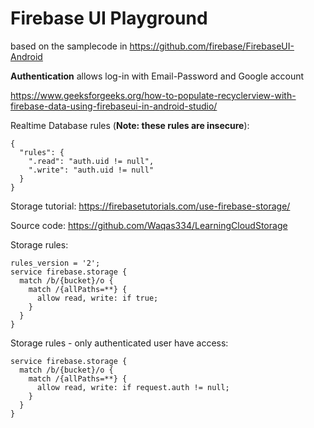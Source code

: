 # Firebase UI Playground

based on the samplecode in https://github.com/firebase/FirebaseUI-Android

**Authentication** allows log-in with Email-Password and Google account



https://www.geeksforgeeks.org/how-to-populate-recyclerview-with-firebase-data-using-firebaseui-in-android-studio/

Realtime Database rules (**Note: these rules are insecure**):
```plaintext
{
  "rules": {
    ".read": "auth.uid != null",
    ".write": "auth.uid != null"
  }
}
```

Storage tutorial: https://firebasetutorials.com/use-firebase-storage/

Source code: https://github.com/Waqas334/LearningCloudStorage 

Storage rules:
```plaintext
rules_version = '2';
service firebase.storage {
  match /b/{bucket}/o {
    match /{allPaths=**} {
      allow read, write: if true;
    }
  }
}
```

Storage rules - only authenticated user have access:
```plaintext
service firebase.storage {
  match /b/{bucket}/o {
    match /{allPaths=**} {
      allow read, write: if request.auth != null;
    }
  }
}
```
